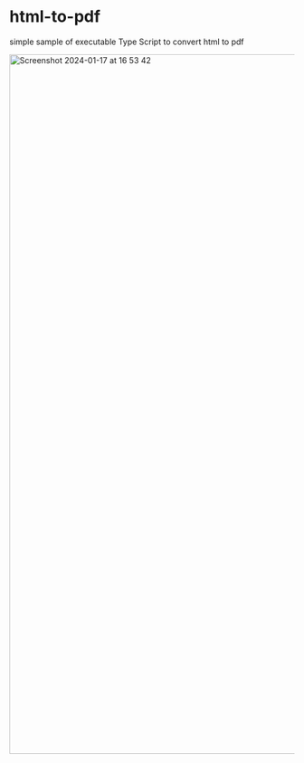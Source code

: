 # html-to-pdf
simple sample of executable Type Script to convert html to pdf 


<img width="1238" alt="Screenshot 2024-01-17 at 16 53 42" src="https://github.com/lmaeda/html-to-pdf/assets/93645043/e7874a8e-5c59-41f8-868b-68f54a8643e7">
